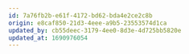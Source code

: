 ```yaml
---
id: 7a76fb2b-e61f-4172-bd62-bda4e2ce2c8b
origin: e8caf850-21d3-4eee-a9b5-23553574d1ca
updated_by: cb55deec-3179-4ee0-8d3e-4d725bb5820e
updated_at: 1690976054
---
```

